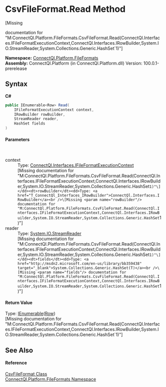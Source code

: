 # CsvFileFormat.Read Method 
 

\[Missing <summary> documentation for "M:ConnectQl.Platform.FileFormats.CsvFileFormat.Read(ConnectQl.Interfaces.IFileFormatExecutionContext,ConnectQl.Interfaces.IRowBuilder,System.IO.StreamReader,System.Collections.Generic.HashSet`1)"\]

**Namespace:**&nbsp;<a href="N_ConnectQl_Platform_FileFormats">ConnectQl.Platform.FileFormats</a><br />**Assembly:**&nbsp;ConnectQl.Platform (in ConnectQl.Platform.dll) Version: 100.0.1-prerelease

## Syntax

**C#**<br />
``` C#
public IEnumerable<Row> Read(
	IFileFormatExecutionContext context,
	IRowBuilder rowBuilder,
	StreamReader reader,
	HashSet fields
)
```


#### Parameters
&nbsp;<dl><dt>context</dt><dd>Type: <a href="T_ConnectQl_Interfaces_IFileFormatExecutionContext">ConnectQl.Interfaces.IFileFormatExecutionContext</a><br />\[Missing <param name="context"/> documentation for "M:ConnectQl.Platform.FileFormats.CsvFileFormat.Read(ConnectQl.Interfaces.IFileFormatExecutionContext,ConnectQl.Interfaces.IRowBuilder,System.IO.StreamReader,System.Collections.Generic.HashSet`1)"\]</dd><dt>rowBuilder</dt><dd>Type: <a href="T_ConnectQl_Interfaces_IRowBuilder">ConnectQl.Interfaces.IRowBuilder</a><br />\[Missing <param name="rowBuilder"/> documentation for "M:ConnectQl.Platform.FileFormats.CsvFileFormat.Read(ConnectQl.Interfaces.IFileFormatExecutionContext,ConnectQl.Interfaces.IRowBuilder,System.IO.StreamReader,System.Collections.Generic.HashSet`1)"\]</dd><dt>reader</dt><dd>Type: <a href="http://msdn2.microsoft.com/en-us/library/6aetdk20" target="_blank">System.IO.StreamReader</a><br />\[Missing <param name="reader"/> documentation for "M:ConnectQl.Platform.FileFormats.CsvFileFormat.Read(ConnectQl.Interfaces.IFileFormatExecutionContext,ConnectQl.Interfaces.IRowBuilder,System.IO.StreamReader,System.Collections.Generic.HashSet`1)"\]</dd><dt>fields</dt><dd>Type: <a href="http://msdn2.microsoft.com/en-us/library/bb359438" target="_blank">System.Collections.Generic.HashSet(T)</a><br />\[Missing <param name="fields"/> documentation for "M:ConnectQl.Platform.FileFormats.CsvFileFormat.Read(ConnectQl.Interfaces.IFileFormatExecutionContext,ConnectQl.Interfaces.IRowBuilder,System.IO.StreamReader,System.Collections.Generic.HashSet`1)"\]</dd></dl>

#### Return Value
Type: <a href="http://msdn2.microsoft.com/en-us/library/9eekhta0" target="_blank">IEnumerable</a>(<a href="T_ConnectQl_Results_Row">Row</a>)<br />\[Missing <returns> documentation for "M:ConnectQl.Platform.FileFormats.CsvFileFormat.Read(ConnectQl.Interfaces.IFileFormatExecutionContext,ConnectQl.Interfaces.IRowBuilder,System.IO.StreamReader,System.Collections.Generic.HashSet`1)"\]

## See Also


#### Reference
<a href="T_ConnectQl_Platform_FileFormats_CsvFileFormat">CsvFileFormat Class</a><br /><a href="N_ConnectQl_Platform_FileFormats">ConnectQl.Platform.FileFormats Namespace</a><br />